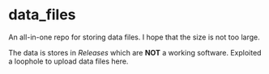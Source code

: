 # data_files
An all-in-one repo for storing data files. I hope that the size is not too large.

The data is stores in _Releases_ which are **NOT** a working software. Exploited a loophole to upload data files here.


